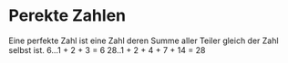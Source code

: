 # Perekte Zahlen
Eine perfekte Zahl ist eine Zahl deren Summe aller Teiler gleich der Zahl selbst ist.
6...1 + 2 + 3 = 6
28..1 + 2 + 4 + 7 + 14 = 28
